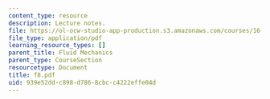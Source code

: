 ```yaml
---
content_type: resource
description: Lecture notes.
file: https://ol-ocw-studio-app-production.s3.amazonaws.com/courses/16-01-unified-engineering-i-ii-iii-iv-fall-2005-spring-2006/939e52ddc898d7868cbcc4222effe04d_f8.pdf
file_type: application/pdf
learning_resource_types: []
parent_title: Fluid Mechanics
parent_type: CourseSection
resourcetype: Document
title: f8.pdf
uid: 939e52dd-c898-d786-8cbc-c4222effe04d
---
```

